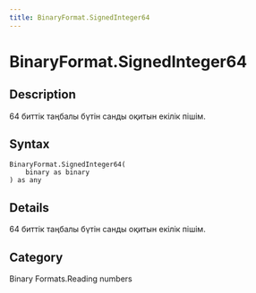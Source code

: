 ```yaml
---
title: BinaryFormat.SignedInteger64
---
```


# BinaryFormat.SignedInteger64


## Description

64 биттік таңбалы бүтін санды оқитын екілік пішім.


## Syntax

```powerquery
BinaryFormat.SignedInteger64(
    binary as binary
) as any
```


## Details

64 биттік таңбалы бүтін санды оқитын екілік пішім.



## Category
Binary Formats.Reading numbers
